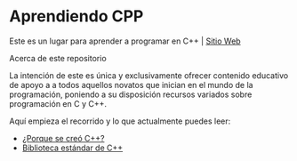 # Aprendiendo CPP
Este es un lugar para aprender a programar en C++ | <a href="https://educacioncpp.github.io">Sitio Web</a>

Acerca de este repositorio 

La intención de este es única y exclusivamente ofrecer contenido educativo de apoyo a a todos aquellos novatos que inician en el mundo de la programación, poniendo a su disposición recursos variados sobre programación en C y C++. 

Aquí empieza el recorrido y lo que actualmente puedes leer:
- <a href="https://educacioncpp.github.io/porque-se-creo-c++">¿Porque se creó C++?</a>
- <a href="https://educacioncpp.github.io/biblioteca-estandar-c++">Biblioteca estándar de C++</a>
